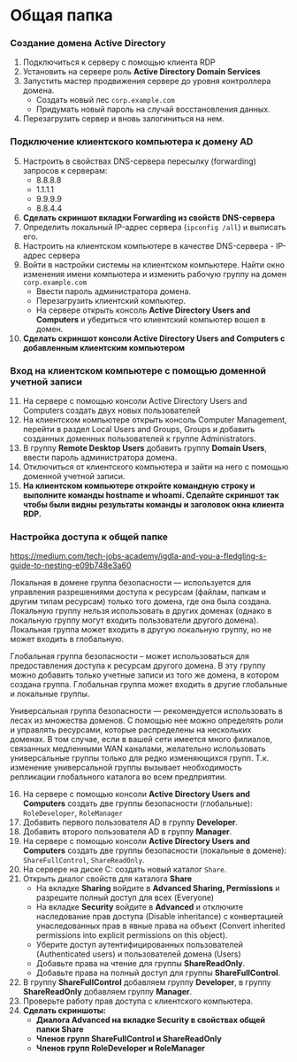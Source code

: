 # Общая папка
### Создание домена Active Directory
1. Подключиться к серверу с помощью клиента RDP
2. Установить на сервере роль **Active Directory Domain Services**
3. Запустить мастер продвижения сервере до уровня контроллера домена.
   * Создать новый лес `corp.example.com`
   * Придумать новый пароль на случай восстановления данных.
4. Перезагрузить сервер и вновь залогиниться на нем.
### Подключение клиентского компьютера к домену AD
5. Настроить в свойствах DNS-сервера пересылку (forwarding) запросов к серверам:
   * 8.8.8.8
   * 1.1.1.1
   * 9.9.9.9
   * 8.8.4.4
6. **Сделать скриншот вкладки Forwarding из свойств DNS-сервера**
7. Определить локальный IP-адрес сервера (`ipconfig /all`) и выписать его.
8. Настроить на клиентском компьютере в качестве DNS-сервера - IP-адрес сервера
9. Войти в настройки системы на клиентском компьютере. Найти окно изменения имени компьютера и изменить рабочую группу на домен `corp.example.com`
   * Ввести пароль администратора домена.
   * Перезагрузить клиентский компьютер.
   * На сервере открыть консоль **Active Directory Users and Computers** и убедиться что клиентский компьютер вошел в домен.
10. **Сделать скриншот консоли Active Directory Users and Computers с добавленным клиентским компьютером**
### Вход на клиентском компьютере с помощью доменной учетной записи
11. На сервере с помощью консоли Active Directory Users and Computers создать двух новых  пользователей
12. На клиентском компьютере открыть консоль Computer Management, перейти в раздел Local Users and Groups, Groups и добавить созданных доменных пользователей к группе Administrators.
13. В группу **Remote Desktop Users** добавить группу **Domain Users**, ввести пароль администратора домена.
14. Отключиться от клиентского компьютера и зайти на него с помощью доменной учетной записи.
15. **На клиентском компьютере откройте командную строку и выполните команды hostname и whoami. Сделайте скриншот так чтобы были видны результаты команды и заголовок окна клиента RDP.**
### Настройка доступа к общей папке
https://medium.com/tech-jobs-academy/igdla-and-you-a-fledgling-s-guide-to-nesting-e09b748e3a60

Локальная в домене группа безопасности — используется для управления разрешениями доступа к ресурсам (файлам, папкам и другим типам ресурсам) только того домена, где она была создана. Локальную группу нельзя использовать в других доменах (однако в локальную группу могут входить пользователи другого домена). Локальная группа может входить в другую локальную группу, но не может входить в глобальную.

Глобальная группа безопасности – может использоваться для предоставления доступа к ресурсам другого домена. В эту группу можно добавить только учетные записи из того же домена, в котором создана группа. Глобальная группа может входить в другие глобальные и локальные группы.

Универсальная группа безопасности — рекомендуется использовать в лесах из множества доменов. С помощью нее можно определять роли и управлять ресурсами, которые распределены на нескольких доменах. В том случае, если в вашей сети имеется много филиалов, связанных медленными WAN каналами, желательно использовать универсальные группы только для редко изменяющихся групп. Т.к. изменение универсальной группы вызывает необходимость репликации глобального каталога во всем предприятии.

16. На сервере с помощью консоли **Active Directory Users and Computers** создать две группы безопасности (глобальные): `RoleDeveloper`, `RoleManager`
17. Добавить первого пользователя AD в группу **Developer**.
18. Добавить второго пользователя AD в группу **Manager**.
19. На сервере с помощью консоли **Active Directory Users and Computers** создать две группы безопасности (локальные в домене): `ShareFullControl`, `ShareReadOnly`.
20. На сервере на диске C: создать новый каталог `Share`.
21. Открыть диалог свойств для каталога **Share**
    * На вкладке **Sharing** войдите в **Advanced Sharing, Permissions** и разрешите полный доступ для всех (Everyone)
    * На вкладке **Security** войдите в **Advanced** и отключите наследование прав доступа (Disable inheritance) с конвертацией унаследованных прав в явные права на объект (Convert inherited permissions into explicit permissions on this object).
    * Уберите доступ аутентифицированных пользователей (Authenticated users) и пользователей домена (Users)
    * Добавьте права на чтение для группы **ShareReadOnly**.
    * Добавьте права на полный доступ для группы **ShareFullControl**.
22. В группу **ShareFullControl** добавляем группу **Developer**, в группу **ShareReadOnly** добавляем группу **Manager**.
23. Проверьте работу прав доступа с клиентского компьютера.
24. **Сделать скриншоты:**
    * **Диалога Advanced на вкладке Security в свойствах общей папки Share**
    * **Членов групп ShareFullControl и ShareReadOnly**
    * **Членов групп RoleDeveloper и RoleManager**
